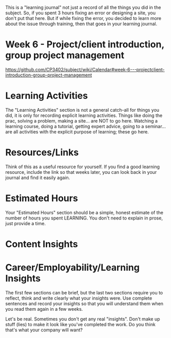This is a "learning journal" not just a record of all the things you did in the subject. So, if you spent 3 hours fixing an error or designing a site, you don't put that here. But if while fixing the error, you decided to learn more about the issue through training, then that goes in your learning journal.

# Week 6 - Project/client introduction, group project management
https://github.com/CP3402/subject/wiki/Calendar#week-6---projectclient-introduction-group-project-management

# Learning Activities
The "Learning Activities" section is not a general catch-all for things you did, it is only for recording explicit learning activities. Things like doing the prac, solving a problem, making a site... are NOT to go here. Watching a learning course, doing a tutorial, getting expert advice, going to a seminar... are all activities with the explicit purpose of learning; these go here.

# Resources/Links
Think of this as a useful resource for yourself. If you find a good learning resource, include the link so that weeks later, you can look back in your journal and find it easily again.

# Estimated Hours
Your "Estimated Hours" section should be a simple, honest estimate of the number of hours you spent LEARNING. You don't need to explain in prose, just provide a time.

# Content Insights

# Career/Employability/Learning Insights
The first few sections can be brief, but the last two sections require you to reflect, think and write clearly what your insights were. Use complete sentences and record your insights so that you will understand them when you read them again in a few weeks.

Let's be real. Sometimes you don't get any real "insights". Don't make up stuff (lies) to make it look like you've completed the work. Do you think that's what your company will want?
